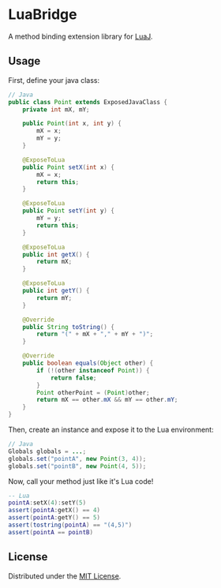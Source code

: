 # LuaBridge

A method binding extension library for [LuaJ](http://www.luaj.org/luaj/3.0/README.html).

## Usage

First, define your java class:
```Java
// Java
public class Point extends ExposedJavaClass {
    private int mX, mY;

    public Point(int x, int y) {
        mX = x;
        mY = y;
    }

    @ExposeToLua
    public Point setX(int x) {
        mX = x;
        return this;
    }

    @ExposeToLua
    public Point setY(int y) {
        mY = y;
        return this;
    }

    @ExposeToLua
    public int getX() {
        return mX;
    }

    @ExposeToLua
    public int getY() {
        return mY;
    }

    @Override
    public String toString() {
        return "(" + mX + "," + mY + ")";
    }

    @Override
    public boolean equals(Object other) {
        if (!(other instanceof Point)) {
            return false;
        }
        Point otherPoint = (Point)other;
        return mX == other.mX && mY == other.mY;
    }
}
```

Then, create an instance and expose it to the Lua environment:
```Java
// Java
Globals globals = ...;
globals.set("pointA", new Point(3, 4));
globals.set("pointB", new Point(4, 5));
```

Now, call your method just like it's Lua code!
```Lua
-- Lua
pointA:setX(4):setY(5)
assert(pointA:getX() == 4)
assert(pointA:getY() == 5)
assert(tostring(pointA) == "(4,5)")
assert(pointA == pointB)
```

## License

Distributed under the [MIT License](http://opensource.org/licenses/MIT).
